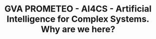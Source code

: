 ---
title: "GVA PROMETEO - AI4CS - Artificial Intelligence for Complex Systems. Why are we here?"
img: "logo_uv.webp"
link: "https://huggingface.co/datasets/isp-uv-es/Web_site_legacy/resolve/main/projects/ISP_and_PROMETEO.pptx"
description: "Gustau Camps-Valls, ISP-UV"
weight: 2
type: "projects"
layout: "list2"
---